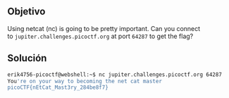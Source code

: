 ## Objetivo
Using netcat (nc) is going to be pretty important. Can you connect to `jupiter.challenges.picoctf.org` at port `64287` to get the flag?

## Solución
```bash
erik4756-picoctf@webshell:~$ nc jupiter.challenges.picoctf.org 64287
You're on your way to becoming the net cat master
picoCTF{nEtCat_Mast3ry_284be8f7}
```